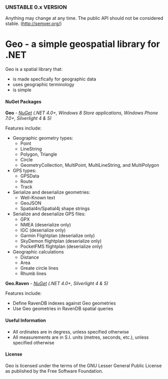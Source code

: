 ### UNSTABLE 0.x VERSION
Anything may change at any time. The public API should not be considered stable. (http://semver.org/)

# Geo - a simple geospatial library for .NET

Geo is a spatial library that:

* is made specfically for geographic data
* uses geographic terminology
* is simple

#### NuGet Packages

__Geo__ - _[NuGet](https://nuget.org/packages/Geo) (.NET 4.0+, Windows 8 Store applications, Windows Phone 7.0+, Silverlight 4 & 5)_

Features include:
* Geographic geometry types:
	* Point
	* LineString
	* Polygon, Triangle
	* Circle
	* GeometryCollection, MultiPoint, MultiLineString, and MultiPolygon
* GPS types:
	* GPSData
	* Route
	* Track
* Serialize and deserialize geometries:
	* Well-Known text
	* GeoJSON
	* Spatial4n/Spatial4j shape strings
* Serialize and deserialize GPS files:
	* GPX
	* NMEA (deserialize only)
	* IGC (deserialize only)
	* Garmin Flightplan (deserialize only)
	* SkyDemon flightplan (deserialize only)
	* PocketFMS flightplan (deserialize only)
* Geographic calculations
	* Distance
	* Area
	* Greate circle lines
	* Rhumb lines

__Geo.Raven__ - _[NuGet](https://nuget.org/packages/Geo.Raven) (.NET 4.0+, Silverlight 4 & 5)_

Features include:
* Define RavenDB indexes against Geo geometries
* Use Geo geometries in RavenDB spatial queries

#### Useful Information

* All ordinates are in degress, unless specified otherwise
* All measurements are in S.I. units (metres, seconds, etc.), unless specified otherwise

#### License

Geo is licensed under the terms of the GNU Lesser General Public License as published by the Free Software Foundation.